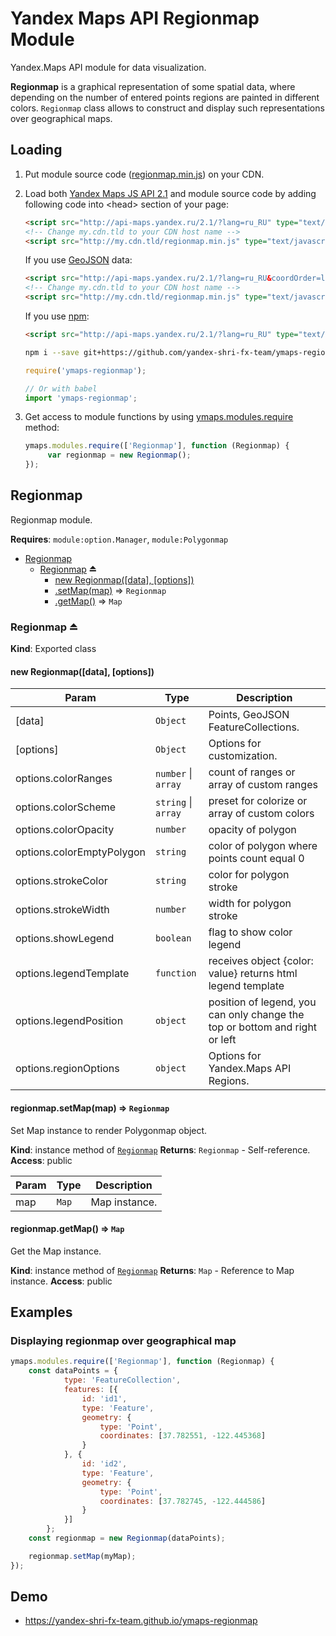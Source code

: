 # Yandex Maps API Regionmap Module

Yandex.Maps API module for data visualization.

**Regionmap** is a graphical representation of some spatial data, where depending on the number of entered points regions are painted in different colors.
`Regionmap` class allows to construct and display such representations over geographical maps.

## Loading

1. Put module source code ([regionmap.min.js](https://github.com/yandex-shri-fx-team/ymaps-regionmap/blob/master/umd/regionmap.min.js)) on your CDN.

2. Load both [Yandex Maps JS API 2.1](http://api.yandex.com/maps/doc/jsapi/) and module source code by adding following code into &lt;head&gt; section of your page:

   ```html
   <script src="http://api-maps.yandex.ru/2.1/?lang=ru_RU" type="text/javascript"></script>
   <!-- Change my.cdn.tld to your CDN host name -->
   <script src="http://my.cdn.tld/regionmap.min.js" type="text/javascript"></script>
   ```

   If you use [GeoJSON](http://geojson.org) data:

   ```html
   <script src="http://api-maps.yandex.ru/2.1/?lang=ru_RU&coordOrder=longlat" type="text/javascript"></script>
   <!-- Change my.cdn.tld to your CDN host name -->
   <script src="http://my.cdn.tld/regionmap.min.js" type="text/javascript"></script>
   ```

   If you use [npm](https://www.npmjs.com):

   ```html
   <script src="http://api-maps.yandex.ru/2.1/?lang=ru_RU" type="text/javascript"></script>
   ```

   ```bash
   npm i --save git+https://github.com/yandex-shri-fx-team/ymaps-regionmap.git
   ```

   ```js
   require('ymaps-regionmap');

   // Or with babel
   import 'ymaps-regionmap';
   ```

3. Get access to module functions by using [ymaps.modules.require](http://api.yandex.ru/maps/doc/jsapi/2.1/ref/reference/modules.require.xml) method:

   ```js
   ymaps.modules.require(['Regionmap'], function (Regionmap) {
        var regionmap = new Regionmap();
   });
   ```

<a name="module_Regionmap"></a>

## Regionmap
Regionmap module.

**Requires**: <code>module:option.Manager</code>, <code>module:Polygonmap</code>

* [Regionmap](#module_Regionmap)
    * [Regionmap](#exp_module_Regionmap--Regionmap) ⏏
        * [new Regionmap([data], [options])](#new_module_Regionmap--Regionmap_new)
        * [.setMap(map)](#module_Regionmap--Regionmap+setMap) ⇒ <code>Regionmap</code>
        * [.getMap()](#module_Regionmap--Regionmap+getMap) ⇒ <code>Map</code>

<a name="exp_module_Regionmap--Regionmap"></a>

### Regionmap ⏏
**Kind**: Exported class
<a name="new_module_Regionmap--Regionmap_new"></a>

#### new Regionmap([data], [options])

| Param | Type | Description |
| --- | --- | --- |
| [data] | <code>Object</code> | Points, GeoJSON FeatureCollections. |
| [options] | <code>Object</code> | Options for customization. |
| options.colorRanges | <code>number</code> \| <code>array</code> | count of ranges or array of custom ranges |
| options.colorScheme | <code>string</code> \| <code>array</code> | preset for colorize or array of custom colors |
| options.colorOpacity | <code>number</code> | opacity of polygon |
| options.colorEmptyPolygon | <code>string</code> | color of polygon where points count equal 0 |
| options.strokeColor | <code>string</code> | color for polygon stroke |
| options.strokeWidth | <code>number</code> | width for polygon stroke |
| options.showLegend | <code>boolean</code> | flag to show color legend |
| options.legendTemplate | <code>function</code> | receives object {color: value} returns html legend template |
| options.legendPosition | <code>object</code> | position of legend, you can only change the top or bottom and right or left |
| options.regionOptions | <code>object</code> | Options for Yandex.Maps API Regions. |

<a name="module_Regionmap--Regionmap+setMap"></a>

#### regionmap.setMap(map) ⇒ <code>Regionmap</code>
Set Map instance to render Polygonmap object.

**Kind**: instance method of [<code>Regionmap</code>](#exp_module_Regionmap--Regionmap)
**Returns**: <code>Regionmap</code> - Self-reference.
**Access**: public

| Param | Type | Description |
| --- | --- | --- |
| map | <code>Map</code> | Map instance. |

<a name="module_Regionmap--Regionmap+getMap"></a>

#### regionmap.getMap() ⇒ <code>Map</code>
Get the Map instance.

**Kind**: instance method of [<code>Regionmap</code>](#exp_module_Regionmap--Regionmap)
**Returns**: <code>Map</code> - Reference to Map instance.
**Access**: public

## Examples

### Displaying regionmap over geographical map

```js
ymaps.modules.require(['Regionmap'], function (Regionmap) {
    const dataPoints = {
            type: 'FeatureCollection',
            features: [{
                id: 'id1',
                type: 'Feature',
                geometry: {
                    type: 'Point',
                    coordinates: [37.782551, -122.445368]
                }
            }, {
                id: 'id2',
                type: 'Feature',
                geometry: {
                    type: 'Point',
                    coordinates: [37.782745, -122.444586]
                }
            }]
        };
    const regionmap = new Regionmap(dataPoints);

    regionmap.setMap(myMap);
});
```

## Demo

- https://yandex-shri-fx-team.github.io/ymaps-regionmap
